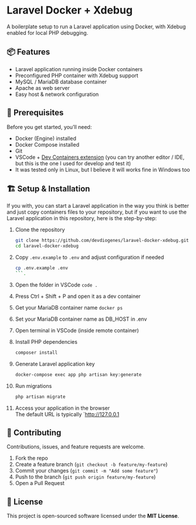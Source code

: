 
# Laravel Docker + Xdebug

A boilerplate setup to run a Laravel application using Docker, with Xdebug enabled for local PHP debugging.

## 📦 Features

- Laravel application running inside Docker containers  
- Preconfigured PHP container with Xdebug support  
- MySQL / MariaDB database container  
- Apache as web server  
- Easy host & network configuration

## 🧰 Prerequisites

Before you get started, you’ll need:

- Docker (Engine) installed  
- Docker Compose installed  
- Git  
- VSCode + [Dev Containers extension](https://marketplace.visualstudio.com/items?itemName=ms-vscode-remote.remote-containers) (you can try another editor / IDE, but this is the one I used for develop and test it)
- It was tested only in Linux, but I believe it will works fine in Windows too

## 🏗️ Setup & Installation
If you with, you can start a Laravel application in the way you think is better and just copy containers files to your repository, but if you want to use the Laravel application in this repository, here is the step-by-step:

1. Clone the repository  
   ```bash
   git clone https://github.com/devdiogenes/laravel-docker-xdebug.git
   cd laravel-docker-xdebug
   ```

2. Copy `.env.example` to `.env` and adjust configuration if needed  
   ```bash
   cp .env.example .env
   ```.

3. Open the folder in VSCode
```code .```

4. Press Ctrl + Shift + P and open it as a dev container

5. Get your MariaDB container name
```docker ps```

6. Set your MariaDB container name as DB_HOST in .env

7. Open terminal in VSCode (inside remote container)

7. Install PHP dependencies
   ```bash
   composer install
   ```

8. Generate Laravel application key  
   ```bash
   docker-compose exec app php artisan key:generate
   ```

9. Run migrations  
   ```bash
   php artisan migrate
   ```

10. Access your application in the browser  
   The default URL is typically `http://127.0.0.1

## 🤝 Contributing

Contributions, issues, and feature requests are welcome.

1. Fork the repo  
2. Create a feature branch (`git checkout -b feature/my-feature`)  
3. Commit your changes (`git commit -m "Add some feature"`)  
4. Push to the branch (`git push origin feature/my-feature`)  
5. Open a Pull Request  

## 📜 License

This project is open-sourced software licensed under the **MIT License**.  
